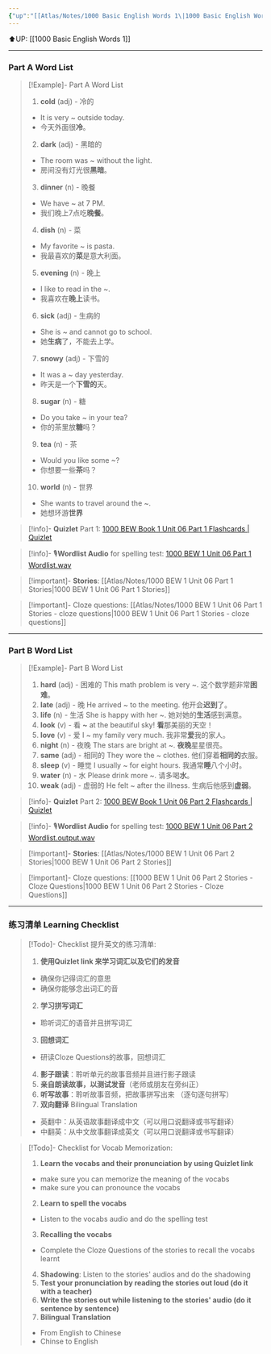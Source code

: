 ```yaml
---
{"up":"[[Atlas/Notes/1000 Basic English Words 1\|1000 Basic English Words 1]]","dg-publish":true,"permalink":"/atlas/notes/1000-basic-english-words-1-unit-06/","dgPassFrontmatter":true}
---
```


⬆️UP: [[1000 Basic English Words 1]]

---
### Part A Word List


> [!Example]- Part A Word List
> 1. **cold** (adj) - 冷的
> 	- It is very ~ outside today. 
> 	- 今天外面很**冷**。
> 2. **dark** (adj) - 黑暗的
> 	- The room was ~ without the light. 
> 	- 房间没有灯光很**黑暗**。
> 3. **dinner** (n) - 晚餐
> 	- We have ~ at 7 PM. 
> 	- 我们晚上7点吃**晚餐**。
> 4. **dish** (n) - 菜
> 	- My favorite ~ is pasta. 
> 	- 我最喜欢的**菜**是意大利面。
> 5. **evening** (n) - 晚上
> 	- I like to read in the ~. 
> 	- 我喜欢在**晚上**读书。
> 6. **sick** (adj) - 生病的
> 	- She is ~ and cannot go to school. 
> 	- 她**生病**了，不能去上学。
> 7. **snowy** (adj) - 下雪的
> 	- It was a ~ day yesterday.
> 	- 昨天是一个**下雪的**天。
> 8. **sugar** (n) - 糖
> 	- Do you take ~ in your tea? 
> 	- 你的茶里放**糖**吗？
> 9. **tea** (n) - 茶
> 	- Would you like some ~?
> 	 - 你想要一些**茶**吗？
>  10. **world** (n) - 世界
> 	 - She wants to travel around the ~. 
> 	 - 她想环游**世界**


> [!info]- **Quizlet** Part 1: [1000 BEW Book 1 Unit 06 Part 1 Flashcards | Quizlet](https://quizlet.com/my/926826691/1000-bew-book-1-unit-06-part-1-flash-cards/?i=1vbzw5&x=1jqt)

> [!info]- 🎙️**Wordlist Audio** for spelling test: [1000 BEW 1 Unit 06 Part 1 Wordlist.wav](https://drive.google.com/file/d/1GhtSwjKIxnAyfKvM6rnaid9orGhECOjU/view?usp=drive_link)

> [!important]- **Stories**: [[Atlas/Notes/1000 BEW 1 Unit 06 Part 1 Stories\|1000 BEW 1 Unit 06 Part 1 Stories]]

> [!important]- Cloze questions: [[Atlas/Notes/1000 BEW 1 Unit 06 Part 1 Stories - cloze questions\|1000 BEW 1 Unit 06 Part 1 Stories - cloze questions]]

---
### Part B Word List


> [!Example]- Part B Word List
> 1. **hard** (adj) - 困难的
> This math problem is very ~. 
> 这个数学题非常**困难**。
> 2. **late** (adj) - 晚
> He arrived ~ to the meeting. 
> 他开会**迟到**了。
> 3. **life** (n) - 生活
> She is happy with her ~. 
> 她对她的**生活**感到满意。
> 4. **look** (v) - 看
> **~** at the beautiful sky! 
> **看**那美丽的天空！
> 5. **love** (v) - 爱
> I ~ my family very much. 
> 我非常**爱**我的家人。
> 6. **night** (n) - 夜晚
> The stars are bright at ~. 
> **夜晚**星星很亮。
> 7. **same** (adj) - 相同的
> They wore the ~ clothes. 
> 他们穿着**相同的**衣服。
> 8. **sleep** (v) - 睡觉
> I usually ~ for eight hours. 
> 我通常**睡**八个小时。
> 9. **water** (n) - 水
> Please drink more ~. 
> 请多喝**水**。
> 10. **weak** (adj) - 虚弱的
> He felt ~ after the illness. 
> 生病后他感到**虚弱**。


> [!info]- **Quizlet** Part 2: [1000 BEW Book 1 Unit 06 Part 2 Flashcards | Quizlet](https://quizlet.com/my/926826803/1000-bew-book-1-unit-06-part-2-flash-cards/?i=1vbzw5&x=1jqt)

> [!info]- 🎙️**Wordlist Audio** for spelling test: [1000 BEW 1 Unit 06 Part 2 Wordlist.output.wav](https://drive.google.com/file/d/1wMmU6LF5afdSRqkRtAA2NUoRS6zlFyqW/view?usp=drive_link)

> [!important]- **Stories**: [[Atlas/Notes/1000 BEW 1 Unit 06 Part 2 Stories\|1000 BEW 1 Unit 06 Part 2 Stories]]

> [!important]- Cloze questions: [[1000 BEW 1 Unit 06 Part 2 Stories - Cloze Questions\|1000 BEW 1 Unit 06 Part 2 Stories - Cloze Questions]]

---
### 练习清单 Learning Checklist

> [!Todo]- Checklist 提升英文的练习清单:
> 1. **使用Quizlet link 来学习词汇以及它们的发音** 
>	- 确保你记得词汇的意思 
>	- 确保你能够念出词汇的音 
> 2. **学习拼写词汇** 
>	- 聆听词汇的语音并且拼写词汇 
> 3. **回想词汇**
>	- 研读Cloze Questions的故事，回想词汇 
> 4. **影子跟读**：聆听单元的故事音频并且进行影子跟读 
> 5. **亲自朗读故事，以测试发音**（老师或朋友在旁纠正）
> 6. **听写故事**：聆听故事音频，把故事拼写出来 （逐句逐句拼写）
> 7. **双向翻译** Bilingual Translation 
>	- 英翻中：从英语故事翻译成中文（可以用口说翻译或书写翻译）
>	- 中翻英：从中文故事翻译成英文（可以用口说翻译或书写翻译）

> [!Todo]- Checklist for Vocab Memorization:
> 
> 1. **Learn the vocabs and their pronunciation by using Quizlet link**
>	- make sure you can memorize the meaning of the vocabs
>	- make sure you can pronounce the vocabs
> 2. **Learn to spell the vocabs**
>	- Listen to the vocabs audio and do the spelling test
> 3. **Recalling the vocabs**
>	- Complete the Cloze Questions of the stories to recall the vocabs learnt
> 4. **Shadowing**: Listen to the stories' audios and do the shadowing
> 5. **Test your pronunciation by reading the stories out loud (do it with a teacher)**
> 6. **Write the stories out while listening to the stories' audio (do it sentence by sentence)**
> 7. **Bilingual Translation** 
> 	- From English to Chinese
> 	- Chinse to English

